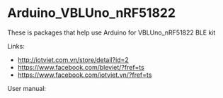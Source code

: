 # Arduino_VBLUno_nRF51822
These is packages that help use Arduino for VBLUno_nRF51822 BLE kit

Links:
- http://iotviet.com.vn/store/detail?id=2
- https://www.facebook.com/bleviet/?fref=ts
- https://www.facebook.com/iotviet.vn/?fref=ts
 
User manual:


